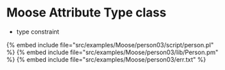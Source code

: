 # Moose Attribute Type class

* type constraint

{% embed include file="src/examples/Moose/person03/script/person.pl" %}
{% embed include file="src/examples/Moose/person03/lib/Person.pm" %}
{% embed include file="src/examples/Moose/person03/err.txt" %}



